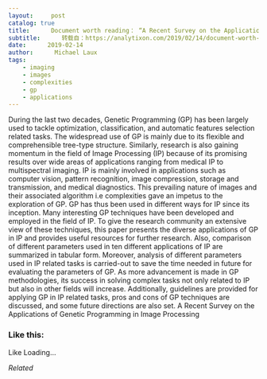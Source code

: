 ```yaml
---
layout:     post
catalog: true
title:      Document worth reading： “A Recent Survey on the Applications of Genetic Programming in Image Processing”
subtitle:      转载自：https://analytixon.com/2019/02/14/document-worth-reading-a-recent-survey-on-the-applications-of-genetic-programming-in-image-processing/
date:      2019-02-14
author:      Michael Laux
tags:
    - imaging
    - images
    - complexities
    - gp
    - applications
---
```


During the last two decades, Genetic Programming (GP) has been largely used to tackle optimization, classification, and automatic features selection related tasks. The widespread use of GP is mainly due to its flexible and comprehensible tree-type structure. Similarly, research is also gaining momentum in the field of Image Processing (IP) because of its promising results over wide areas of applications ranging from medical IP to multispectral imaging. IP is mainly involved in applications such as computer vision, pattern recognition, image compression, storage and transmission, and medical diagnostics. This prevailing nature of images and their associated algorithm i.e complexities gave an impetus to the exploration of GP. GP has thus been used in different ways for IP since its inception. Many interesting GP techniques have been developed and employed in the field of IP. To give the research community an extensive view of these techniques, this paper presents the diverse applications of GP in IP and provides useful resources for further research. Also, comparison of different parameters used in ten different applications of IP are summarized in tabular form. Moreover, analysis of different parameters used in IP related tasks is carried-out to save the time needed in future for evaluating the parameters of GP. As more advancement is made in GP methodologies, its success in solving complex tasks not only related to IP but also in other fields will increase. Additionally, guidelines are provided for applying GP in IP related tasks, pros and cons of GP techniques are discussed, and some future directions are also set. A Recent Survey on the Applications of Genetic Programming in Image Processing





### Like this:

Like Loading...


*Related*

